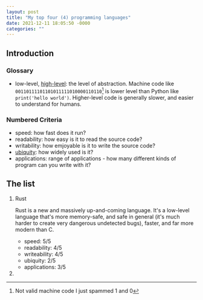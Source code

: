 ```yaml
---
layout: post
title: "My top four (4) programming languages"
date: 2021-12-11 18:05:50 -0000
categories: ""
---
```


## Introduction

### Glossary
- low-level, [high-level](https://en.wikipedia.org/wiki/High-level_programming_language): the level of abstraction. Machine code like `00110111101101011111010000110110`[^1] is lower level than Python like `print('hello world')`. Higher-level code is generally slower, and easier to understand for humans.

### Numbered Criteria
- speed: how fast does it run?
- readability: how easy is it to read the source code?
- writability: how emjoyable is it to write the source code?
- [ubiquity](https://en.wiktionary.org/wiki/ubiquitous#English): how widely used is it?
- applications: range of applications - how many different kinds of program can you write with it?

## The list

1. Rust

    Rust is a new and massively up-and-coming language. It's a low-level language that's more memory-safe, and safe in general (it's much harder to create very dangerous undetected bugs), faster, and far more modern than C.

    - speed: 5/5
    - readability: 4/5
    - writeability: 4/5
    - ubiquity: 2/5
    - applications: 3/5

2. 

[^1]: Not valid machine code I just spammed 1 and 0
